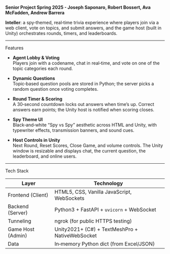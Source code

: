 **Senior Project Spring 2025 - Joseph Saponaro, Robert Bossert, Ava McFadden, Andrew Barrera**

**Inteller**: a spy‑themed, real‑time trivia experience where players join via a web client, vote on topics, and submit answers, and the game host (built in Unity) orchestrates rounds, timers, and leaderboards.

---

Features

- **Agent Lobby & Voting**  
  Players join with a codename, chat in real‑time, and vote on one of the topic categories each round.

- **Dynamic Questions**  
  Topic‑based question pools are stored in Python; the server picks a random question once voting completes.

- **Round Timer & Scoring**  
  A 30‑second countdown locks out answers when time’s up. Correct answers earn points; the Unity host is notified when scoring closes.

- **Spy Theme UI**  
  Black‑and‑white “Spy vs Spy” aesthetic across HTML and Unity, with typewriter effects, transmission banners, and sound cues.

- **Host Controls in Unity**  
  Next Round, Reset Scores, Close Game, and volume controls. The Unity window is resizable and displays chat, the current question, the leaderboard, and online users.

---

Tech Stack

| Layer              | Technology                              |
|--------------------|-----------------------------------------|
| Frontend (Client)  | HTML5, CSS, Vanilla JavaScript, WebSockets |
| Backend (Server)   | Python3 + FastAPI + `uvicorn` + WebSocket |
| Tunneling          | ngrok (for public HTTPS testing)        |
| Game Host (Admin)  | Unity2021+ (C#) + TextMeshPro + NativeWebSocket |
| Data               | In‑memory Python dict (from Excel/JSON) |
